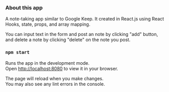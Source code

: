 
### About this app

A note-taking app similar to Google Keep. It created in React.js using React Hooks, state, props, and array mapping. 

You can input text in the form and post an note by clicking "add" button, and delete a note by clicking "delete" on the note you post.

### `npm start`

Runs the app in the development mode.\
Open [http://localhost:8080](http://localhost:8080) to view it in your browser.

The page will reload when you make changes.\
You may also see any lint errors in the console.

